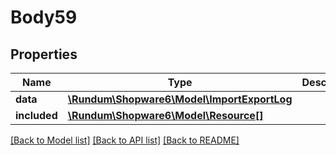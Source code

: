 # Body59

## Properties
Name | Type | Description | Notes
------------ | ------------- | ------------- | -------------
**data** | [**\Rundum\Shopware6\Model\ImportExportLog**](ImportExportLog.md) |  | [optional] 
**included** | [**\Rundum\Shopware6\Model\Resource[]**](Resource.md) |  | [optional] 

[[Back to Model list]](../../README.md#documentation-for-models) [[Back to API list]](../../README.md#documentation-for-api-endpoints) [[Back to README]](../../README.md)

